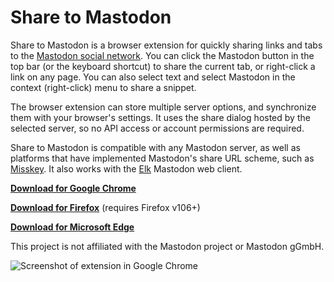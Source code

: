 # Share to Mastodon

Share to Mastodon is a browser extension for quickly sharing links and tabs to the [Mastodon social network](https://joinmastodon.org/). You can click the Mastodon button in the top bar (or the keyboard shortcut) to share the current tab, or right-click a link on any page. You can also select text and select Mastodon in the context (right-click) menu to share a snippet.

The browser extension can store multiple server options, and synchronize them with your browser's settings. It uses the share dialog hosted by the selected server, so no API access or account permissions are required.

Share to Mastodon is compatible with any Mastodon server, as well as platforms that have implemented Mastodon's share URL scheme, such as [Misskey](https://misskey-hub.net/en/). It also works with the [Elk](https://elk.zone/) Mastodon web client.

**[Download for Google Chrome](https://chrome.google.com/webstore/detail/bibnjflclpdmbbcncejifemmbggkcjde)**

**[Download for Firefox](https://addons.mozilla.org/en-US/firefox/addon/share-to-mastodon/)** (requires Firefox v106+)

**[Download for Microsoft Edge](https://microsoftedge.microsoft.com/addons/detail/share-to-mastodon/ppgabkpkgkkcejnnmgckomgfdeanejnc)**

This project is not affiliated with the Mastodon project or Mastodon gGmbH.

![Screenshot of extension in Google Chrome](https://i.imgur.com/vKexj06.png)
